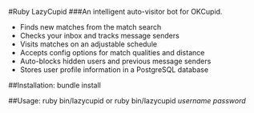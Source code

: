 #Ruby LazyCupid
###An intelligent auto-visitor bot for OKCupid.

+ Finds new matches from the match search
+ Checks your inbox and tracks message senders
+ Visits matches on an adjustable schedule
+ Accepts config options for match qualities and distance
+ Auto-blocks hidden users and previous message senders
+ Stores user profile information in a PostgreSQL database


##Installation:
  bundle install

##Usage:
ruby bin/lazycupid
or
ruby bin/lazycupid _username_ _password_